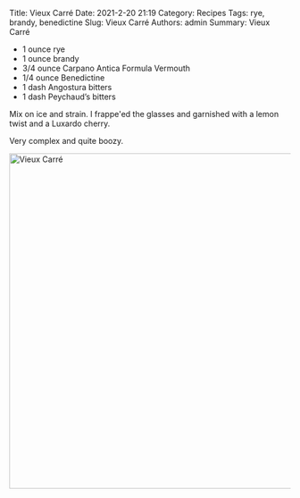Title: Vieux Carré
Date: 2021-2-20 21:19
Category: Recipes
Tags: rye, brandy, benedictine
Slug: Vieux Carré
Authors: admin
Summary: Vieux Carré

* 1 ounce rye
* 1 ounce brandy
* 3/4 ounce Carpano Antica Formula Vermouth 
* 1/4 ounce Benedictine
* 1 dash Angostura bitters
* 1 dash Peychaud’s bitters

Mix on ice and strain. I frappe'ed the glasses and garnished with a lemon twist and a Luxardo cherry.

Very complex and quite boozy.

<a data-flickr-embed="true" href="https://www.flickr.com/photos/neurobashing/50964554232/in/dateposted-public/" title="Vieux Carré"><img src="https://live.staticflickr.com/65535/50964554232_702b38c5f0_c.jpg" width="800" height="600" alt="Vieux Carré"></a><script async src="//embedr.flickr.com/assets/client-code.js" charset="utf-8"></script>
